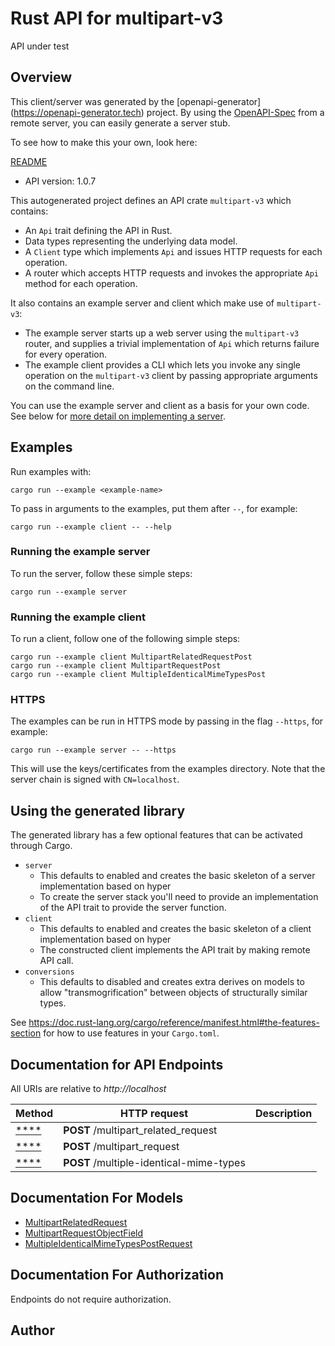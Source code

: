 # Rust API for multipart-v3

API under test

## Overview

This client/server was generated by the [openapi-generator]
(https://openapi-generator.tech) project.  By using the
[OpenAPI-Spec](https://github.com/OAI/OpenAPI-Specification) from a remote
server, you can easily generate a server stub.

To see how to make this your own, look here:

[README]((https://openapi-generator.tech))

- API version: 1.0.7




This autogenerated project defines an API crate `multipart-v3` which contains:
* An `Api` trait defining the API in Rust.
* Data types representing the underlying data model.
* A `Client` type which implements `Api` and issues HTTP requests for each operation.
* A router which accepts HTTP requests and invokes the appropriate `Api` method for each operation.

It also contains an example server and client which make use of `multipart-v3`:

* The example server starts up a web server using the `multipart-v3`
    router, and supplies a trivial implementation of `Api` which returns failure
    for every operation.
* The example client provides a CLI which lets you invoke
    any single operation on the `multipart-v3` client by passing appropriate
    arguments on the command line.

You can use the example server and client as a basis for your own code.
See below for [more detail on implementing a server](#writing-a-server).

## Examples

Run examples with:

```
cargo run --example <example-name>
```

To pass in arguments to the examples, put them after `--`, for example:

```
cargo run --example client -- --help
```

### Running the example server
To run the server, follow these simple steps:

```
cargo run --example server
```

### Running the example client
To run a client, follow one of the following simple steps:

```
cargo run --example client MultipartRelatedRequestPost
cargo run --example client MultipartRequestPost
cargo run --example client MultipleIdenticalMimeTypesPost
```

### HTTPS
The examples can be run in HTTPS mode by passing in the flag `--https`, for example:

```
cargo run --example server -- --https
```

This will use the keys/certificates from the examples directory. Note that the
server chain is signed with `CN=localhost`.

## Using the generated library

The generated library has a few optional features that can be activated through Cargo.

* `server`
    * This defaults to enabled and creates the basic skeleton of a server implementation based on hyper
    * To create the server stack you'll need to provide an implementation of the API trait to provide the server function.
* `client`
    * This defaults to enabled and creates the basic skeleton of a client implementation based on hyper
    * The constructed client implements the API trait by making remote API call.
* `conversions`
    * This defaults to disabled and creates extra derives on models to allow "transmogrification" between objects of structurally similar types.

See https://doc.rust-lang.org/cargo/reference/manifest.html#the-features-section for how to use features in your `Cargo.toml`.

## Documentation for API Endpoints

All URIs are relative to *http://localhost*

Method | HTTP request | Description
------------- | ------------- | -------------
[****](docs/default_api.md#) | **POST** /multipart_related_request | 
[****](docs/default_api.md#) | **POST** /multipart_request | 
[****](docs/default_api.md#) | **POST** /multiple-identical-mime-types | 


## Documentation For Models

 - [MultipartRelatedRequest](docs/MultipartRelatedRequest.md)
 - [MultipartRequestObjectField](docs/MultipartRequestObjectField.md)
 - [MultipleIdenticalMimeTypesPostRequest](docs/MultipleIdenticalMimeTypesPostRequest.md)


<a id="documentation-for-authorization"></a>
## Documentation For Authorization
Endpoints do not require authorization.


## Author



